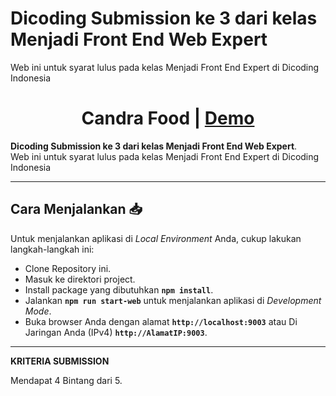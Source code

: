 # Dicoding Submission ke 3 dari kelas Menjadi Front End Web Expert
Web ini untuk syarat lulus pada kelas Menjadi Front End Expert di Dicoding Indonesia

<h1 align=center>Candra Food | <a href="https://candrafood-pwa.vercel.app/">Demo</a></h1>

**Dicoding Submission ke 3 dari kelas Menjadi Front End Web Expert**.  
Web ini untuk syarat lulus pada kelas Menjadi Front End Expert di Dicoding Indonesia

---
## Cara Menjalankan 📥

Untuk menjalankan aplikasi di *Local Environment* Anda, cukup lakukan langkah-langkah ini:

- Clone Repository ini.
- Masuk ke direktori project.
- Install package yang dibutuhkan **`npm install`**.
- Jalankan **`npm run start-web`** untuk menjalankan aplikasi di *Development Mode*.
- Buka browser Anda dengan alamat **`http://localhost:9003`** atau Di Jaringan Anda (IPv4) **`http://AlamatIP:9003`**.

---

**KRITERIA SUBMISSION**

Mendapat 4 Bintang dari 5.
